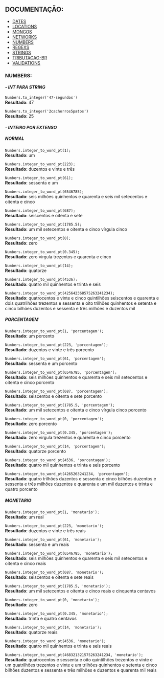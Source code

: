 ## DOCUMENTAÇÃO:

-   [DATES](https://github.com/maviniciuus/js-helpers/blob/master/doc/DATES.md)
-   [LOCATIONS](https://github.com/maviniciuus/js-helpers/blob/master/doc/LOCATIONS.md)
-   [MONGOS](https://github.com/maviniciuus/js-helpers/blob/master/doc/MONGOS.md)
-   [NETWORKS](https://github.com/maviniciuus/js-helpers/blob/master/doc/NETWORKS.md)
-   [NUMBERS](https://github.com/maviniciuus/js-helpers/blob/master/doc/NUMBERS.md)
-   [REGEXS](https://github.com/maviniciuus/js-helpers/blob/master/doc/REGEXS.md)
-   [STRINGS](https://github.com/maviniciuus/js-helpers/blob/master/doc/STRINGS.md)
-   [TRIBUTACAO-BR](https://github.com/maviniciuus/js-helpers/blob/master/doc/TRIBUTACAO-BR.md)
-   [VALIDATIONS](https://github.com/maviniciuus/js-helpers/blob/master/doc/VALIDATIONS.md)

### NUMBERS:

#### *- INT PARA STRING*

`Numbers.to_integer('47-segundos')`  
**Resultado**: 47

`Numbers.to_integer('2cachorros5patos')`  
**Resultado**: 25

#### *- INTEIRO POR EXTENSO*

##### *NORMAL*

`Numbers.integer_to_word_pt(1);`  
**Resultado**: um

`Numbers.integer_to_word_pt(223);`  
**Resultado**: duzentos e vinte e três

`Numbers.integer_to_word_pt(61);`  
**Resultado**: sessenta e um

`Numbers.integer_to_word_pt(6546785);`  
**Resultado**: seis milhões quinhentos e quarenta e seis mil setecentos e oitenta e cinco

`Numbers.integer_to_word_pt(687);`  
**Resultado**: seiscentos e oitenta e sete

`Numbers.integer_to_word_pt(1785.5);`  
**Resultado**: um mil setecentos e oitenta e cinco vírgula cinco

`Numbers.integer_to_word_pt(0);`  
**Resultado**: zero

`Numbers.integer_to_word_pt(0.345);`  
**Resultado**: zero vírgula trezentos e quarenta e cinco

`Numbers.integer_to_word_pt(14);`  
**Resultado**: quatorze

`Numbers.integer_to_word_pt(4536);`  
**Resultado**: quatro mil quinhentos e trinta e seis

`Numbers.integer_to_word_pt(425642368575263241234);`  
**Resultado**: quatrocentos e vinte e cinco quintilhões seiscentos e quarenta e dois quatrilhões trezentos e sessenta e oito trilhões quinhentos e setenta e cinco bilhões duzentos e sessenta e três milhões e duzentos mil

##### *PORCENTAGEM*

`Numbers.integer_to_word_pt(1, 'porcentagem');`  
**Resultado**: um porcento

`Numbers.integer_to_word_pt(223, 'porcentagem');`  
**Resultado**: duzentos e vinte e três porcento

`Numbers.integer_to_word_pt(61, 'porcentagem');`  
**Resultado**: sessenta e um porcento

`Numbers.integer_to_word_pt(6546785, 'porcentagem');`  
**Resultado**: seis milhões quinhentos e quarenta e seis mil setecentos e oitenta e cinco porcento

`Numbers.integer_to_word_pt(687, 'porcentagem');`  
**Resultado**: seiscentos e oitenta e sete porcento

`Numbers.integer_to_word_pt(1785.5, 'porcentagem');`  
**Resultado**: um mil setecentos e oitenta e cinco vírgula cinco porcento

`Numbers.integer_to_word_pt(0, 'porcentagem');`  
**Resultado**: zero porcento

`Numbers.integer_to_word_pt(0.345, 'porcentagem');`  
**Resultado**: zero vírgula trezentos e quarenta e cinco porcento

`Numbers.integer_to_word_pt(14, 'porcentagem');`  
**Resultado**: quatorze porcento

`Numbers.integer_to_word_pt(4536, 'porcentagem');`  
**Resultado**: quatro mil quinhentos e trinta e seis porcento

`Numbers.integer_to_word_pt(4265263241234, 'porcentagem');`  
**Resultado**: quatro trilhões duzentos e sessenta e cinco bilhões duzentos e sessenta e três milhões duzentos e quarenta e um mil duzentos e trinta e quatro porcento

##### *MONETARIO*

`Numbers.integer_to_word_pt(1, 'monetario');`  
**Resultado**: um real

`Numbers.integer_to_word_pt(223, 'monetario');`  
**Resultado**: duzentos e vinte e três reais

`Numbers.integer_to_word_pt(61, 'monetario');`  
**Resultado**: sessenta e um reais

`Numbers.integer_to_word_pt(6546785, 'monetario');`  
**Resultado**: seis milhões quinhentos e quarenta e seis mil setecentos e oitenta e cinco reais

`Numbers.integer_to_word_pt(687, 'monetario');`  
**Resultado**: seiscentos e oitenta e sete reais

`Numbers.integer_to_word_pt(1785.5, 'monetario');`  
**Resultado**: um mil setecentos e oitenta e cinco reais e cinquenta centavos

`Numbers.integer_to_word_pt(0, 'monetario');`  
**Resultado**: zero

`Numbers.integer_to_word_pt(0.345, 'monetario');`  
**Resultado**: trinta e quatro centavos

`Numbers.integer_to_word_pt(14, 'monetario');`  
**Resultado**: quatorze reais

`Numbers.integer_to_word_pt(4536, 'monetario');`  
**Resultado**: quatro mil quinhentos e trinta e seis reais

`Numbers.integer_to_word_pt(468321321575263241234, 'monetario');`  
**Resultado**: quatrocentos e sessenta e oito quintilhões trezentos e vinte e um quatrilhões trezentos e vinte e um trilhões quinhentos e setenta e cinco bilhões duzentos e sessenta e três milhões e duzentos e quarenta mil reais
